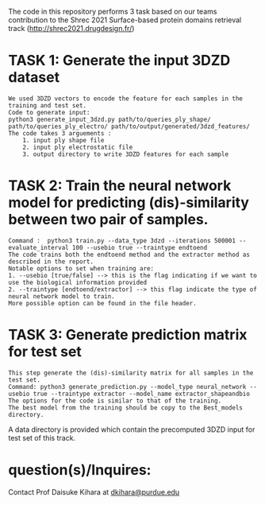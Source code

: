 The code in this repository performs 3 task based on our teams contribution to the Shrec 2021 Surface-based protein domains retrieval track (http://shrec2021.drugdesign.fr/)

# TASK 1: Generate the input 3DZD dataset
	We used 3DZD vectors to encode the feature for each samples in the training and test set.
	Code to generate input:
	python3 generate_input_3dzd.py path/to/queries_ply_shape/ path/to/queries_ply_electro/ path/to/output/generated/3dzd_features/
	The code takes 3 arguements :
		1. input ply shape file 
		2. input ply electrostatic file
		3. output directory to write 3DZD features for each sample

# TASK 2: Train the neural network model for predicting (dis)-similarity between two pair of samples.
	Command :  python3 train.py --data_type 3dzd --iterations 500001 --evaluate_interval 100 --usebio true --traintype endtoend
	The code trains both the endtoend method and the extractor method as described in the report.
	Notable options to set when training are: 
	1. --usebio [true/false] --> this is the flag indicating if we want to use the biological information provided 
	2. --traintype [endtoend/extractor] --> this flag indicate the type of neural network model to train.
	More possible option can be found in the file header.

# TASK 3: Generate prediction matrix for test set
	This step generate the (dis)-similarity matrix for all samples in the test set.
	Command: python3 generate_prediction.py --model_type neural_network --usebio true --traintype extractor --model_name extractor_shapeandbio
	The options for the code is similar to that of the training.
	The best model from the training should be copy to the Best_models directory.

A data directory is provided which contain the precomputed 3DZD input for test set of this track. 

# question(s)/Inquires: 
Contact Prof Daisuke Kihara at dkihara@purdue.edu
